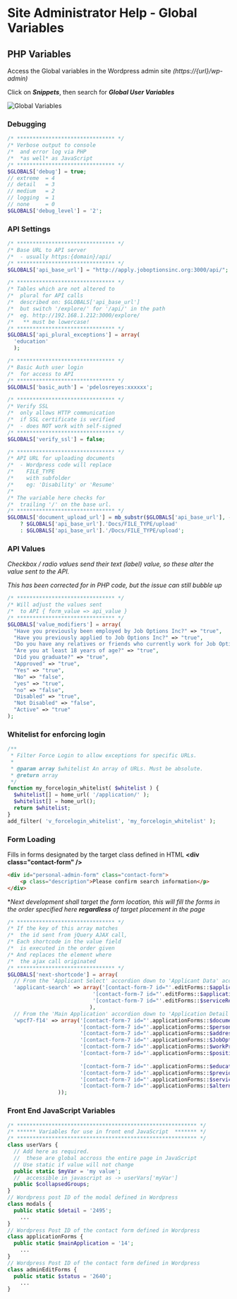 # Site Administrator Help - Global Variables

## **PHP Variables**
Access the Global variables in the Wordpress admin site *(https://{url}/wp-admin)*

Click on ***Snippets***, then search for ***Global User Variables***

![Global Variables](/Wordpress/help/media/Global_Variables.jpg "Global Variables")

### **Debugging**
```php
/* ******************************* */
/* Verbose output to console
/*  and error log via PHP
/*  *as well* as JavaScript
/* ******************************* */
$GLOBALS['debug'] = true;
// extreme 	= 4
// detail 	= 3
// medium 	= 2
// logging 	= 1
// none 	= 0
$GLOBALS['debug_level'] = '2';
```
### **API Settings**
```php
/* ******************************* */
/* Base URL to API server
/*  - usually https:{domain}/api/
/* ******************************* */
$GLOBALS['api_base_url'] = "http://apply.joboptionsinc.org:3000/api/";

/* ******************************* */
/* Tables which are not altered to
/*  plural for API calls
/*  described on: $GLOBALS['api_base_url']
/*  but switch '/explore/' for '/api/' in the path
/*  eg. http://192.168.1.212:3000/explore/
/*   ** must be lowercase!
/* ******************************* */
$GLOBALS['api_plural_exceptions'] = array(
  'education'
  );

/* ******************************* */
/* Basic Auth user login
/*  for access to API
/* ******************************* */
$GLOBALS['basic_auth'] = 'pdelosreyes:xxxxxx';

/* ******************************* */
/* Verify SSL 
/*  only allows HTTP communication
/*  if SSL certificate is verified
/*  - does NOT work with self-signed
/* ******************************* */
$GLOBALS['verify_ssl'] = false;

/* ******************************* */
/* API URL for uploading documents
/*  - Wordpress code will replace 
/*    FILE_TYPE
/*    with subfolder
/*    eg: 'Disability' or 'Resume'
/*
/* The variable here checks for 
/*  trailing '/' on the base url.
/* ******************************* */
$GLOBALS['document_upload_url'] = mb_substr($GLOBALS['api_base_url'], -1) === '/' 
    ? $GLOBALS['api_base_url'].'Docs/FILE_TYPE/upload' 
    : $GLOBALS['api_base_url'].'/Docs/FILE_TYPE/upload';
```
### **API Values**
*Checkbox / radio values send their text (label) value, so these alter the value sent to the API.*

*This has been corrected for in PHP code, but the issue can still bubble up*
```php
/* ******************************* */
/* Will adjust the values sent
/*  to API { form_value => api_value }
/* ******************************* */
$GLOBALS['value_modifiers'] = array(
  "Have you previously been employed by Job Options Inc?" => "true",
  "Have you previously applied to Job Options Inc?" => "true",
  "Do you have any relatives or friends who currently work for Job Options Inc?" => "true",
  "Are you at least 18 years of age?" => "true",
  "Did you graduate?" => "true",
  "Approved" => "true",
  "Yes" => "true",
  "No" => "false",
  "yes" => "true",
  "no" => "false",
  "Disabled" => "true",
  "Not Disabled" => "false",
  "Active" => "true"
);
```
### **Whitelist for enforcing login**
```php
/**
 * Filter Force Login to allow exceptions for specific URLs.
 *
 * @param array $whitelist An array of URLs. Must be absolute.
 * @return array
 */
function my_forcelogin_whitelist( $whitelist ) {
  $whitelist[] = home_url( '/application/' );
  $whitelist[] = home_url();
  return $whitelist;
}
add_filter( 'v_forcelogin_whitelist', 'my_forcelogin_whitelist' );
```
### **Form Loading**
Fills in forms designated by the target class defined in HTML **&lt;div class="contact-form" /&gt;**
```html
<div id="personal-admin-form" class="contact-form">
    <p class="description">Please confirm search information</p>
</div>
```
**Next development shall target the form location, this will fill the forms in the order specified here __regardless__ of target placement in the page*
```php
/* ******************************* */
/* If the key of this array matches 
/*  the id sent from jQuery AJAX call,
/* Each shortcode in the value field
/*  is executed in the order given
/* And replaces the element where
/*  the ajax call originated
/* ******************************* */
$GLOBALS['next-shortcode'] = array(
  // From the 'Applicant Select' accordion down to 'Applicant Data' accordion with multiple tabs
  'applicant-search' => array('[contact-form-7 id="'.editForms::$applicant.'"]',
                           '[contact-form-7 id="'.editForms::$application.'"]',
                           '[contact-form-7 id="'.editForms::$serviceRecord.'"]',
                          ),
  // From the 'Main Application' accordion down to 'Application Detail' accordion with multiple tabs
  'wpcf7-f14' => array('[contact-form-7 id="'.applicationForms::$document.'"]',
                       '[contact-form-7 id="'.applicationForms::$personal.'"]',
                       '[contact-form-7 id="'.applicationForms::$address.'"]',
                       '[contact-form-7 id="'.applicationForms::$JobOptions.'"]',
                       '[contact-form-7 id="'.applicationForms::$workPreferences.'"]',
                       '[contact-form-7 id="'.applicationForms::$positions.'"]',
                       
                       '[contact-form-7 id="'.applicationForms::$education.'"]',
                       '[contact-form-7 id="'.applicationForms::$previousEmployer.'"]',
                       '[contact-form-7 id="'.applicationForms::$serviceRecord.'"]',
                       '[contact-form-7 id="'.applicationForms::$alternateName.'"]'
                ));
```
### **Front End JavaScript Variables**
```php
/* ********************************************************* */
/* ****** Variables for use in front end JavaScript  ******* */
/* ********************************************************* */
class userVars {
  // Add here as required.
  //  these are global accross the entire page in JavaScript
  // Use static if value will not change
  public static $myVar = 'my value';
  //  accessible in javascript as -> userVars['myVar']
  public $collapsedGroups;
}
// Wordpress post ID of the modal defined in Wordpress
class modals {
  public static $detail = '2495';
    ...
}
// Wordpress Post ID of the contact form defined in Wordpress
class applicationForms {
  public static $mainApplication = '14';
    ...
}
// Wordpress Post ID of the contact form defined in Wordpress
class adminEditForms {
  public static $status = '2640';
    ...
}

```
